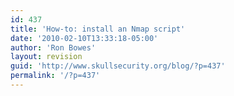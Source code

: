 ```yaml
---
id: 437
title: 'How-to: install an Nmap script'
date: '2010-02-10T13:33:18-05:00'
author: 'Ron Bowes'
layout: revision
guid: 'http://www.skullsecurity.org/blog/?p=437'
permalink: '/?p=437'
---
```


